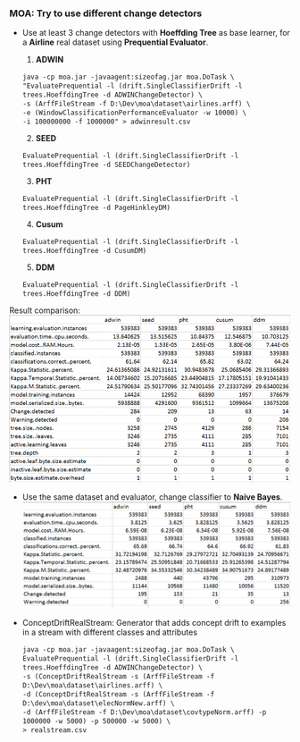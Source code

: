 ### MOA: Try to use different change detectors 

* Use at least 3 change detectors with **Hoeffding Tree** as base learner, for a **Airline** real dataset using **Prequential Evaluator**.
  
  1. **ADWIN**
  ```
  java -cp moa.jar -javaagent:sizeofag.jar moa.DoTask \
  "EvaluatePrequential -l (drift.SingleClassifierDrift -l trees.HoeffdingTree -d ADWINChangeDetector) \
  -s (ArffFileStream -f D:\Dev\moa\dataset\airlines.arff) \
  -e (WindowClassificationPerformanceEvaluator -w 10000) \
  -i 100000000 -f 1000000" > adwinresult.csv
  ```

  2. **SEED**
  ```
  EvaluatePrequential -l (drift.SingleClassifierDrift -l trees.HoeffdingTree -d SEEDChangeDetector)
  ```
  3. **PHT**
  ```
  EvaluatePrequential -l (drift.SingleClassifierDrift -l trees.HoeffdingTree -d PageHinkleyDM)
  ```
  4. **Cusum**
  ```
  EvaluatePrequential -l (drift.SingleClassifierDrift -l trees.HoeffdingTree -d CusumDM)
  ```
  5. **DDM**
  ```
  EvaluatePrequential -l (drift.SingleClassifierDrift -l trees.HoeffdingTree -d DDM)
  ```
Result comparison:
![](/chapter1/htoverall.PNG)

* Use the same dataset and evaluator, change classifier to **Naive Bayes**.
  ![](/chapter1/nboverall.PNG)

* ConceptDriftRealStream: Generator that adds concept drift to examples in a stream with different classes and attributes

    ```
    java -cp moa.jar -javaagent:sizeofag.jar moa.DoTask \
    EvaluatePrequential -l (drift.SingleClassifierDrift -l trees.HoeffdingTree -d ADWINChangeDetector) \
    -s (ConceptDriftRealStream -s (ArffFileStream -f D:\Dev\moa\dataset\airlines.arff) \
    -d (ConceptDriftRealStream -s (ArffFileStream -f D:\dev\moa\dataset\elecNormNew.arff) \
    -d (ArffFileStream -f D:\Dev\moa\dataset\covtypeNorm.arff) -p 1000000 -w 5000) -p 500000 -w 5000) \
    > realstream.csv
    ```

    



